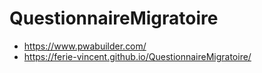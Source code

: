 # QuestionnaireMigratoire

- https://www.pwabuilder.com/
- https://ferie-vincent.github.io/QuestionnaireMigratoire/
